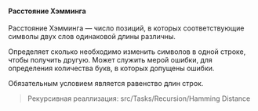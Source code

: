 #### Расстояние Хэмминга

Расстояние Хэмминга — число позиций, в которых 
соответствующие символы двух слов одинаковой длины различны.<br>

Определяет сколько необходимо изменить символов в одной строке, 
чтобы получить другую. Может служить мерой ошибки, для определения количества букв,
в которых допущены ошибки.<br>

Обязательным условием является равенство длин строк.

> Рекурсивная реаллизация: src/Tasks/Recursion/Hamming Distance
